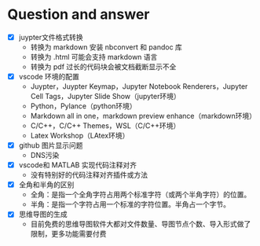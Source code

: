 # Question and answer
- [x] juypter文件格式转换
  - 转换为 markdown 安装 nbconvert 和 pandoc 库
  - 转换为 .html 可能会支持 markdown 语言
  - 转换为 pdf 过长的代码块会被文档截断显示不全 
- [x] vscode 环境的配置    
  - Juypter，Juypter Keymap，Jupyter Notebook Renderers，Jupyter Cell Tags，Jupyter Slide Show（jupyter环境）
  - Python，Pylance（python环境）
  - Markdown all in one，markdown preview enhance（markdown环境）  
  - C/C++，C/C++ Themes，WSL（C/C++环境）
  - Latex Workshop（LAtex环境）  
- [x] github 图片显示问题
  - DNS污染
- [x] vscode和 MATLAB 实现代码注释对齐
  - 没有特别好的代码注释对齐插件或方法
- [x] 全角和半角的区别
  - 全角：是指一个全角字符占用两个标准字符（或两个半角字符）的位置。  
  - 半角：是指一个字符占用一个标准的字符位置。半角占一个字节。
- [x] 思维导图的生成
  - 目前免费的思维导图软件大都对文件数量、导图节点个数、导入形式做了限制，更多功能需要付费 


